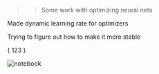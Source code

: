 >> Some work with optimizing neural nets

Made dynamic learning rate for optimizers

Trying to figure out how to make it more stable

{
  123
}

![notebook](https://github.com/AlephVenXm/Main/blob/main/optimizing.ipynb)
